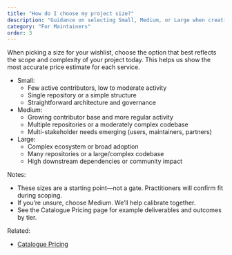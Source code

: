 ```yaml
---
title: "How do I choose my project size?"
description: "Guidance on selecting Small, Medium, or Large when creating your wishlist"
category: "For Maintainers"
order: 3
---
```


When picking a size for your wishlist, choose the option that best reflects the scope and complexity of your project today. This helps us show the most accurate price estimate for each service.

- Small:
  - Few active contributors, low to moderate activity
  - Single repository or a simple structure
  - Straightforward architecture and governance
- Medium:
  - Growing contributor base and more regular activity
  - Multiple repositories or a moderately complex codebase
  - Multi-stakeholder needs emerging (users, maintainers, partners)
- Large:
  - Complex ecosystem or broad adoption
  - Many repositories or a large/complex codebase
  - High downstream dependencies or community impact

Notes:
- These sizes are a starting point—not a gate. Practitioners will confirm fit during scoping.
- If you’re unsure, choose Medium. We’ll help calibrate together.
- See the Catalogue Pricing page for example deliverables and outcomes by tier.

Related:
- [Catalogue Pricing](/oss-wishlist-website/pricing)
